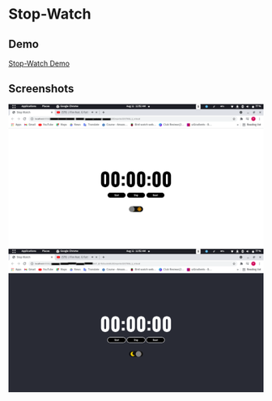 
# Stop-Watch


## Demo

[Stop-Watch Demo](https://phonemyatpyaesone.github.io/Stop-watch/)


  
## Screenshots

![App Screenshot](https://github.com/PhoneMyatPyaeSone/Stop-watch/blob/master/stopwatchw.png)
![App Screenshot](https://github.com/PhoneMyatPyaeSone/Stop-watch/blob/master/stopwatchd.png)
  
